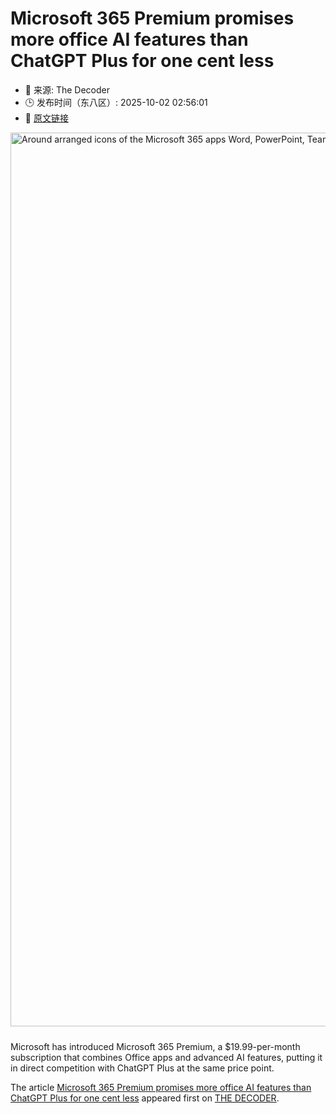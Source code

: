 # Microsoft 365 Premium promises more office AI features than ChatGPT Plus for one cent less
- 📅 来源: The Decoder
- 🕒 发布时间（东八区）: 2025-10-02 02:56:01
- 🔗 [原文链接](https://the-decoder.com/microsoft-365-premium-promises-more-office-ai-features-than-chatgpt-plus-for-one-cent-less/)

<p><img alt="Around arranged icons of the Microsoft 365 apps Word, PowerPoint, Teams, Loop, Excel, SharePoint, OneDrive, OneNote and Outlook." class="attachment-full size-full wp-post-image" height="804" src="https://the-decoder.com/wp-content/uploads/2025/10/Microsoft-Office-New-Icons-2025.webp" style="height: auto; margin-bottom: 10px;" width="1430" /></p>
<p>        Microsoft has introduced Microsoft 365 Premium, a $19.99-per-month subscription that combines Office apps and advanced AI features, putting it in direct competition with ChatGPT Plus at the same price point.</p>
<p>The article <a href="https://the-decoder.com/microsoft-365-premium-promises-more-office-ai-features-than-chatgpt-plus-for-one-cent-less/">Microsoft 365 Premium promises more office AI features than ChatGPT Plus for one cent less</a> appeared first on <a href="https://the-decoder.com">THE DECODER</a>.</p>